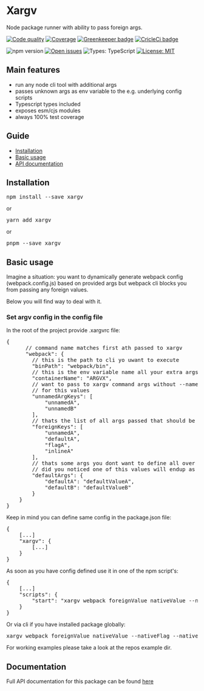 [//]: # (Readme partial used by an default readme page)

# Xargv

Node package runner with ability to pass foreign args.

[//]: # (Readme partial used by an default readme page)

[![Code quality](https://api.codacy.com/project/badge/Grade/98129b37bd4c4b7f9ed29571c55084b5)](https://www.codacy.com/app/fifofil/xargv?utm_source=github.com&utm_medium=referral&utm_content=thefill/xargv&utm_campaign=Badge_Grade)
[![Coverage](https://api.codacy.com/project/badge/Coverage/98129b37bd4c4b7f9ed29571c55084b5)](https://www.codacy.com/app/fifofil/xargv?utm_source=github.com&utm_medium=referral&utm_content=thefill/xargv&utm_campaign=Badge_Coverage)
[![Greenkeeper badge](https://badges.greenkeeper.io/thefill/xargv.svg)](https://greenkeeper.io/)
[![CricleCi badge](https://circleci.com/gh/thefill/xargv/tree/master.svg?style=shield)](https://circleci.com/gh/thefill/xargv)

![npm version](https://img.shields.io/npm/v/xargv.svg)
[![Open issues](https://img.shields.io/github/issues-raw/thefill/xargv.svg)](https://github.com/thefill/xargv/issues)
![Types: TypeScript](https://img.shields.io/npm/types/xargv.svg)
[![License: MIT](https://img.shields.io/badge/License-MIT-yellow.svg)](https://opensource.org/licenses/MIT)

[//]: # (Readme partial used by an default readme page)

## Main features

*   run any node cli tool with additional args
*   passes unknown args as env variable to the e.g. underlying config scripts
*   Typescript types included
*   exposes esm/cjs modules
*   always 100% test coverage

## Guide

*   [Installation](#installation "Installation")
*   [Basic usage](#basicusage "Basic usage")
*   [API documentation](#documentation "Documentation")

## Installation

<pre>npm install --save xargv</pre>

or

<pre>yarn add xargv</pre>

or

<pre>pnpm --save xargv</pre>

## Basic usage

Imagine a situation: you want to dynamically generate webpack config (webpack.config.js)
based on provided args but webpack cli blocks you from passing any foreign values.

Below you will find way to deal with it.

### Set argv config in the config file

In the root of the project provide .xargvrc file:
<pre>{
      // command name matches first ath passed to xargv
      "webpack": {
        // this is the path to cli yo uwant to execute
        "binPath": "webpack/bin",
        // this is the env variable name all your extra args will be placed in
        "containerName": "ARGVX",
        // want to pass to xargv command args without --name? Thats the map of keys
        // for this values
        "unnamedArgKeys": [
            "unnamedA",
            "unnamedB"
        ],
        // thats the list of all args passed that should be passed as foreign vars
        "foreignKeys": [
            "unnamedA",
            "defaultA",
            "flagA",
            "inlineA"
        ],
        // thats some args you dont want to define all over the package.json
        // did you noticed one of this values will endup as foreign var? Neat!
        "defaultArgs": {
            "defaultA": "defaultValueA",
            "defaultB": "defaultValueB"
        }
    }
}</pre>

Keep in mind you can define same config in the package.json file:
<pre>{
    [...]
    "xargv": {
        [...]
    }
}</pre>

As soon as you have config defined use it in one of the npm script's:
<pre>{
    [...]
    "scripts": {
        "start": "xargv webpack foreignValue nativeValue --nativeFlag --nativeInline nativeInlineValue nativeUnmatchedValue"
    }
}</pre>

Or via cli if you have installed package globally:
<pre>
xargv webpack foreignValue nativeValue --nativeFlag --nativeInline nativeInlineValue nativeUnmatchedValue
</pre>

For working examples please take a look at the repos example dir.

[//]: # (Readme partial used by an markdown readme page)

## Documentation

Full API documentation for this package can be found [here](https://thefill.github.io/jetli "API documentations for the package")
